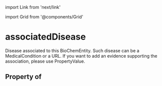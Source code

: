 import Link from 'next/link'
  
import Grid from '@components/Grid'

# associatedDisease

Disease associated to this BioChemEntity. Such disease can be a MedicalCondition or a URL. If you want to add an evidence supporting the association, please use PropertyValue.

## Property of



